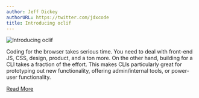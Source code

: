 ```yaml
---
author: Jeff Dickey
authorURL: https://twitter.com/jdxcode
title: Introducing oclif
---
```


![Introducing oclif](/img/2018-03-20-introducing-oclif/header.png)

Coding for the browser takes serious time. You need to deal with front-end JS, CSS, design, product, and a ton more. On the other hand, building for a CLI takes a fraction of the effort. This makes CLIs particularly great for prototyping out new functionality, offering admin/internal tools, or power-user functionality.

<a class="button" href="https://engineering.salesforce.com/open-sourcing-oclif-the-cli-framework-that-powers-our-clis-21fbda99d33a">Read More</a>
